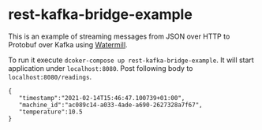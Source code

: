 # rest-kafka-bridge-example

This is an example of streaming messages from JSON over HTTP to Protobuf over Kafka using [Watermill](https://github.com/ThreeDotsLabs/watermill).

To run it execute `dcoker-compose up rest-kafka-bridge-example`. It will start application under `localhost:8080`.
Post following body to `localhost:8080/readings`.
```
{
   "timestamp":"2021-02-14T15:46:47.100739+01:00",
   "machine_id":"ac089c14-a033-4ade-a690-2627328a7f67",
   "temperature":10.5
}
```
